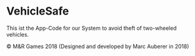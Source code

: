 # VehicleSafe

This ist the App-Code for our System to avoid theft of two-wheeled vehicles.

© M&R Games 2018 (Designed and developed by Marc Auberer in 2018)
